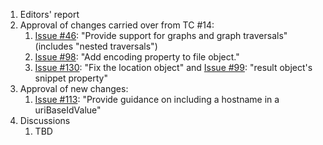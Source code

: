 1. Editors' report
2. Approval of changes carried over from TC #14:
    1. [Issue #46](https://github.com/oasis-tcs/sarif-spec/issues/46): "Provide support for graphs and graph traversals" (includes "nested traversals")
    2. [Issue #98](https://github.com/oasis-tcs/sarif-spec/issues/98): "Add encoding property to file object."
    3. [Issue #130](https://github.com/oasis-tcs/sarif-spec/issues/130): "Fix the location object" and [Issue #99](https://github.com/oasis-tcs/sarif-spec/issues/99): "result object's snippet property"
3. Approval of new changes:
    1. [Issue #113](https://github.com/oasis-tcs/sarif-spec/issues/113): "Provide guidance on including a hostname in a uriBaseIdValue"
4. Discussions
    1. TBD

